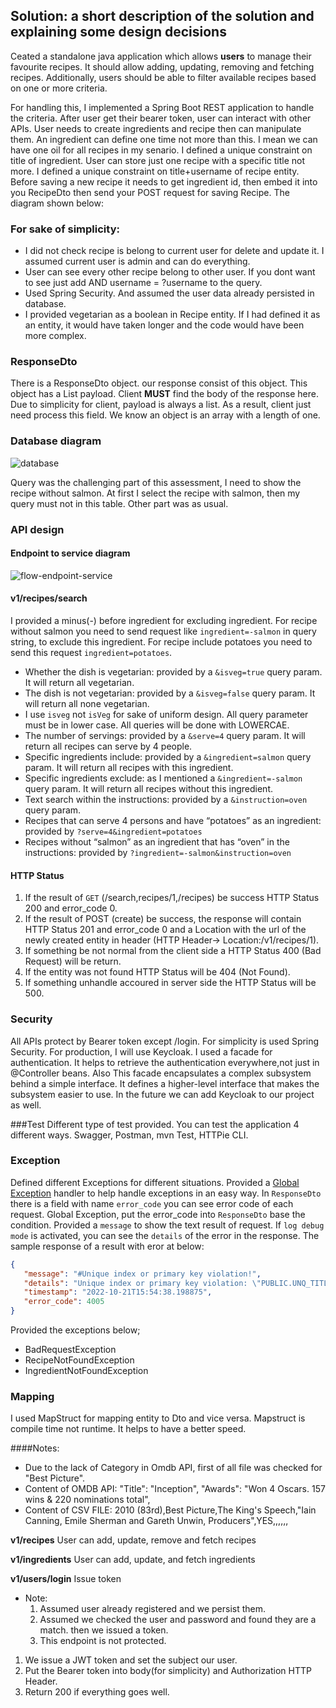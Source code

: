 ## Solution: a short description of the solution and explaining some design decisions

Ceated a standalone java application which allows **users** to manage their favourite recipes.
It should allow adding, updating, removing and fetching recipes.
Additionally, users should be able to filter available recipes based on one or more criteria.

For handling this, I implemented a Spring Boot REST application to handle the criteria.
After user get their bearer token, user can interact with other APIs.
User needs to create ingredients and recipe then can manipulate them.
An ingredient can define one time not more than this. I mean we can have one oil for all recipes in my senario. 
I defined a unique constraint on title of ingredient.
User can store just one recipe with a specific title not more. I defined a unique constraint on title+username of recipe entity.
Before saving a new recipe it needs to get ingredient id, then embed it into you RecipeDto then send your POST request for saving Recipe.
The diagram shown below:

### For sake of simplicity:
* I did not check recipe is belong to current user for delete and update it. I assumed current user is admin and can do everything.
* User can see every other recipe belong to other user. If you dont want to see just add AND username = ?username to the query.
* Used Spring Security. And assumed the user data already persisted in database.
* I provided vegetarian as a boolean in Recipe entity. If I had defined it as an entity, it would have taken longer and the code would have been more complex.

### ResponseDto
There is a ResponseDto object. our response consist of this object. This object has a List<T> payload.
Client **MUST** find the body of the response here. Due to simplicity for client, payload is always a list. As a result, client just need process this field.
We know an object is an array with a length of one.

### Database diagram

![database](https://user-images.githubusercontent.com/8404721/197364029-7958b7f5-7d3a-4606-9c07-90c66f71dc75.jpg)

Query was the challenging part of this assessment, I need to show the recipe without salmon. 
At first I select the recipe with salmon, then my query must not in this table. Other part was as usual. 

### API design

#### Endpoint to service diagram

![flow-endpoint-service](https://user-images.githubusercontent.com/8404721/197379567-355766d2-c7f0-4a76-8c32-20bb9683e6d7.jpg)

#### v1/recipes/search
I provided a minus(-) before ingredient for excluding ingredient. For recipe without salmon you need to send request like `ingredient=-salmon` in query string, to exclude this ingredient.
For recipe include potatoes you need to send this request `ingredient=potatoes`.
* Whether the dish is vegetarian: provided by a `&isveg=true` query param. It will return all vegetarian.
* The dish is not vegetarian: provided by a `&isveg=false` query param. It will return all none vegetarian.
* I use `isveg` not `isVeg` for sake of uniform design. All query parameter must be in lower case. All queries will be done with LOWERCAE.
* The number of servings: provided by a `&serve=4` query param. It will return all recipes can serve by 4 people.
* Specific ingredients include: provided by a `&ingredient=salmon` query param. It will return all recipes with this ingredient.
* Specific ingredients exclude: as I mentioned a `&ingredient=-salmon` query param. It will return all recipes without this ingredient.
* Text search within the instructions: provided by a `&instruction=oven` query param.
* Recipes that can serve 4 persons and have “potatoes” as an ingredient: provided by `?serve=4&ingredient=potatoes`
* Recipes without “salmon” as an ingredient that has “oven” in the instructions: provided by `?ingredient=-salmon&instruction=oven`

#### HTTP Status
1. If the result of `GET` (/search,recipes/1,/recipes) be success HTTP Status 200 and error_code 0.
2. If the result of POST (create) be success, the response will contain HTTP Status 201 and error_code 0 and a Location with the url of the newly created entity in header (HTTP Header-> Location:/v1/recipes/1).
3. If something be not normal from the client side a HTTP Status 400 (Bad Request) will be return.
4. If the entity was not found HTTP Status will be 404 (Not Found).
5. If something unhandle accoured in server side the HTTP Status will be 500.

### Security
All APIs protect by Bearer token except /login. For simplicity is used Spring Security. For production, I will use Keycloak.
I used a facade for authentication. It helps to retrieve the authentication everywhere,not just in @Controller beans.
Also This facade encapsulates a complex subsystem behind a simple interface. It defines a higher-level interface that makes the subsystem easier to use.
In the future we can add Keycloak to our project as well.

###Test
Different type of test provided.
You can test the application 4 different ways. Swagger, Postman, mvn Test, HTTPie CLI. 

### Exception
Defined different Exceptions for different situations.
Provided a [Global Exception](src/main/java/com/example/recipea/exception/globalhandler/GlobalExceptionHandler.java) handler to help handle exceptions in an easy way.
In `ResponseDto` there is a field with name `error_code` you can see error code of each request. 
Global Exception, put the error_code into `ResponseDto` base the condition.
Provided a `message` to show the text result of request.
If `log debug mode` is activated, you can see the `details` of the error in the response.
The sample response of a result with eror at below:
```json
{
   "message": "#Unique index or primary key violation!",
   "details": "Unique index or primary key violation: \"PUBLIC.UNQ_TITLE_USERNAEM_INDEX_4 ON PUBLIC.T_RECIPE(TITLE, USERNAME) VALUES 3\"; SQL statement:\ninsert into t_recipe (id, instruction, serve, title, username, vegetarian) values (default, ?, ?, ?, ?, ?) [23505-199] ;insert into t_recipe (id, instruction, serve, title, username, vegetarian) values (default, ?, ?, ?, ?, ?)",
   "timestamp": "2022-10-21T15:54:38.198875",
   "error_code": 4005
}
```
Provided the exceptions below;
* BadRequestException
* RecipeNotFoundException
* IngredientNotFoundException

### Mapping
I used MapStruct for mapping entity to Dto and vice versa. Mapstruct is compile time not runtime. It helps to have a better speed.

####Notes:
* Due to the lack of Category in Omdb API, first of all file was checked for "Best Picture".
* Content of OMDB API: "Title": "Inception", "Awards": "Won 4 Oscars. 157 wins & 220 nominations total",
* Content of CSV FILE: 2010 (83rd),Best Picture,The King's Speech,"Iain Canning, Emile Sherman and Gareth Unwin, Producers",YES,,,,,,

**v1/recipes**
User can add, update, remove and fetch recipes

**v1/ingredients**
User can add, update, and fetch ingredients

**v1/users/login**
Issue token
* Note:
    1. Assumed user already registered and we persist them.
    2. Assumed we checked the user and password and found they are a match. then we issued a token.
    3. This endpoint is not protected.
1. We issue a JWT token and set the subject our user.
2. Put the Bearer token into body(for simplicity) and Authorization HTTP Header.
3. Return 200 if everything goes well.